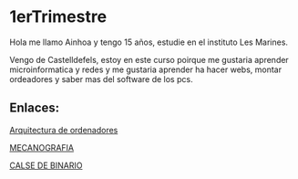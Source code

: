 # 1erTrimestre

Hola me llamo Ainhoa y tengo 15 años, estudie en el instituto Les Marines.

Vengo de Castelldefels, estoy en este curso poirque me gustaria aprender microinformatica y redes y me gustaria aprender ha hacer webs, montar ordeadores y saber mas del software de los pcs.


## Enlaces:

[Arquitectura de ordenadores](https://github.com/Ainhoa0512/1erTrimestre/blob/main/ARQUITECTURA%20DE%20ORDENADORES.MD)

[MECANOGRAFIA](https://github.com/Ainhoa0512/1erTrimestre/edit/main/MECANOGRAFIA.MD)

[CALSE DE BINARIO](https://github.com/Ainhoa0512/1erTrimestre/blob/main/ARQUITECTURA%20DE%20ORDENADORES.MD#clase-de-binario)



